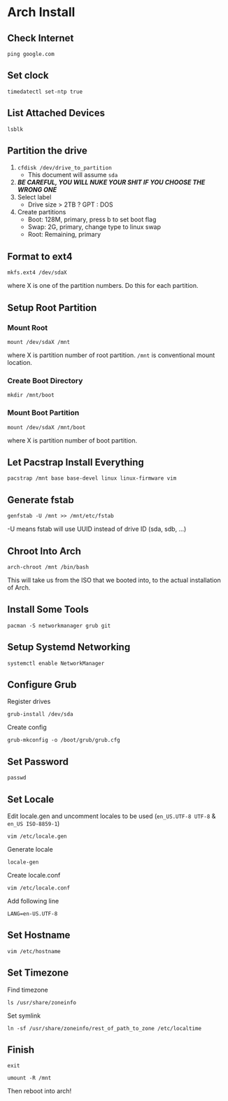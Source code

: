 # Arch Install

## Check Internet

`ping google.com`

## Set clock

`timedatectl set-ntp true`

## List Attached Devices

`lsblk`

## Partition the drive

1. `cfdisk /dev/drive_to_partition`
    * This document will assume `sda`
2. ***BE CAREFUL, YOU WILL NUKE YOUR SHIT IF YOU CHOOSE THE WRONG ONE***
3. Select label
    * Drive size > 2TB ? GPT : DOS
5. Create partitions
    * Boot: 128M, primary, press b to set boot flag
    * Swap: 2G, primary, change type to linux swap
    * Root: Remaining, primary

## Format to ext4

`mkfs.ext4 /dev/sdaX` 

where X is one of the partition numbers. Do this for each partition.

## Setup Root Partition

### Mount Root

`mount /dev/sdaX /mnt`

where X is partition number of root partition. `/mnt` is conventional mount location.

### Create Boot Directory

`mkdir /mnt/boot`

### Mount Boot Partition

`mount /dev/sdaX /mnt/boot`

where X is partition number of boot partition.

## Let Pacstrap Install Everything

`pacstrap /mnt base base-devel linux linux-firmware vim`

## Generate fstab

`genfstab -U /mnt >> /mnt/etc/fstab`

-U means fstab will use UUID instead of drive ID (sda, sdb, ...)

## Chroot Into Arch

`arch-chroot /mnt /bin/bash`

This will take us from the ISO that we booted into, to the actual installation of Arch.

## Install Some Tools

`pacman -S networkmanager grub git`

## Setup Systemd Networking

`systemctl enable NetworkManager`

## Configure Grub

Register drives

`grub-install /dev/sda`

Create config

`grub-mkconfig -o /boot/grub/grub.cfg`

## Set Password

`passwd`

## Set Locale

Edit locale.gen and uncomment locales to be used (`en_US.UTF-8 UTF-8` & `en_US ISO-8859-1`)

`vim /etc/locale.gen`

Generate locale

`locale-gen`

Create locale.conf

`vim /etc/locale.conf`

Add following line

`LANG=en-US.UTF-8`

## Set Hostname

`vim /etc/hostname`

## Set Timezone

Find timezone

`ls /usr/share/zoneinfo`

Set symlink

`ln -sf /usr/share/zoneinfo/rest_of_path_to_zone /etc/localtime`

## Finish

`exit`

`umount -R /mnt`

Then reboot into arch!
